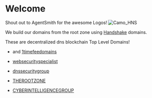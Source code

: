 # Welcome

Shout out to AgentSmith for the awesome Logos!
![Camo_HNS](https://user-images.githubusercontent.com/37987346/90909304-90660180-e3a3-11ea-8828-6be27cfa4029.png)

We build our domains from the root zone using [Handshake](https://handshake.org/) domains.

These are decentralized dns blockchain Top Level Domains! 

- and [1timefeedomains](http://home.1timefeedomains/)

- [websecurityspecialist](http://admin.websecurityspecialist/)

- [dnssecuritygroup](http://therootzone.dnssecuritygroup/)

- [THEROOTZONE](http://dnssecuritygroup.therootzone/)

- [CYBERINTELLIGENCEGROUP](http://masterthyself.cyberintelligencegroup/)

